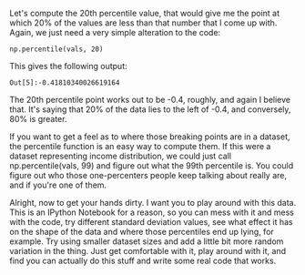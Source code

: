 Let's compute the 20th percentile value, that would give me the point at which 20% of the values are less than that number that I come up with. Again, we just need a very simple alteration to the code:

```
np.percentile(vals, 20) 
```

This gives the following output:

```
Out[5]:-0.41810340026619164 
```

The 20th percentile point works out to be -0.4, roughly, and again I believe that. It's saying that 20% of the data lies to the left of -0.4, and conversely, 80% is greater.

If you want to get a feel as to where those breaking points are in a dataset, the percentile function is an easy way to compute them. If this were a dataset representing income distribution, we could just call np.percentile(vals, 99) and figure out what the 99th percentile is. You could figure out who those one-percenters people keep talking about really are, and if you're one of them.

Alright, now to get your hands dirty. I want you to play around with this data. This is an IPython Notebook for a reason, so you can mess with it and mess with the code, try different standard deviation values, see what effect it has on the shape of the data and where those percentiles end up lying, for example. Try using smaller dataset sizes and add a little bit more random variation in the thing. Just get comfortable with it, play around with it, and find you can actually do this stuff and write some real code that works.
